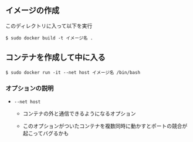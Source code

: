 ## イメージの作成

このディレクトリに入って以下を実行

`$ sudo docker build -t イメージ名 .`

## コンテナを作成して中に入る

`$ sudo docker run -it --net host イメージ名 /bin/bash`

### オプションの説明

- `--net host`

    - コンテナの外と通信できるようになるオプション

    - このオプションがついたコンテナを複数同時に動かすとポートの競合が起こってバグるかも
